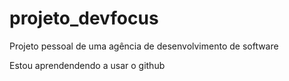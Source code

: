 # projeto_devfocus
 Projeto pessoal de uma agência de desenvolvimento de software

 Estou aprendendendo a usar o github
